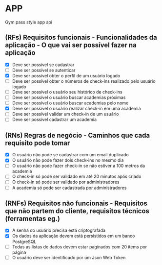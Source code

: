 # APP

Gym pass style app api

## (RFs) Requisitos funcionais - Funcionalidades da aplicação - O que vai ser possível fazer na aplicação

- [x] Deve ser possível se cadastrar
- [ ] Deve ser possível se autenticar
- [x] Deve ser possível obter o perfil de um usuário logado
- [ ] Deve ser possível obter o números de check-ins realizado pelo usuário
      logado
- [ ] Deve ser possível o usuário seu histórico de check-ins
- [ ] Deve ser possível o usuário buscar academias próximas
- [ ] Deve ser possível o usuário buscar academias pelo nome
- [x] Deve ser possível o usuário realizar check-in em uma academia
- [ ] Deve ser possível validar um check-in de um usuário
- [ ] Deve ser possível cadastrar um academia

## (RNs) Regras de negócio - Caminhos que cada requisito pode tomar

- [x] O usuário não pode se cadastrar com um email duplicado
- [x] O usuário não pode fazer dois check-ins no mesmo dia
- [ ] O usuário não pode fazer check-in se não estiver a 100 metros da academia
- [ ] O check-in só pode ser validado em até 20 minutos após criado
- [ ] O check-in só pode ser validado por administradores
- [ ] A academia só pode ser cadastrada por administradores

## (RNFs) Requisitos não funcionais - Requisitos que não partem do cliente, requisitos técnicos (ferramentas eg.)

- [x] A senha do usuário precisa está criptografada
- [x] Os dados da aplicação devem está persistidos em um banco PostgreSQL
- [ ] Todas as listas de dados devem estar paginados com 20 items por página
- [ ] O usuário deve ser identificado por um Json Web Token
